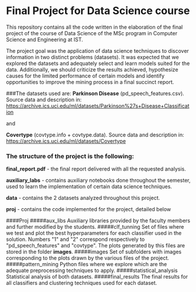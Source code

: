 # Final Project for Data Science course
This repository contains all the code written in the elaboration of the final project of the course of Data Science of the MSc program in Computer Science and Engineering at IST.

The project goal was the application of data science techniques to discover information in two distinct problems (datasets). 
It was expected that we explored the datasets and adequately select and learn models suited for the data.
Additionally, we should criticize the results achieved, hypothesize causes for the limited performance of certain models 
and identify opportunities to improve the mining process in a final succinct report.

###The datasets used are: 
**Parkinson Disease** (pd_speech_features.csv). Source data and description in:
https://archive.ics.uci.edu/ml/datasets/Parkinson%27s+Disease+Classification

and

**Covertype** (covtype.info + covtype.data). Source data and description in:
https://archive.ics.uci.edu/ml/datasets/Covertype

### The structure of the project is the following:
**final_report.pdf** -
the final report delivered with all the requested analysis.

**auxiliary_labs** - 
contains auxiliary notebooks done throughout the semester, used to learn the implementation of certain data science techniques.

**data** - 
contains the 2 datasets analyzed throughout this project.

**proj** - 
contains the code implemented for the project, detailed below

####Proj
#####aux_libs
Auxiliary libraries provided by the faculty members and further modified by the students.
#####clf_tunning
Set of files where we test and plot the best hyperparameters for each classifier used in the solution.
Numbers "1" and "2" correspond respectively to "pd_speech_features" and "covtype".
The plots generated by this files are stored in the folder **images**. 
#####images
Set of subfolders with images corresponding to the plots drawn by the various files of the project.
#####pattern_mining
Python files where we explore which are the adequate preprocessing techniques to apply.
#####statistical_analysis
Statistical analysis of both datasets.
#####final_results
The final results for all classifiers and clustering techniques used for each dataset.



